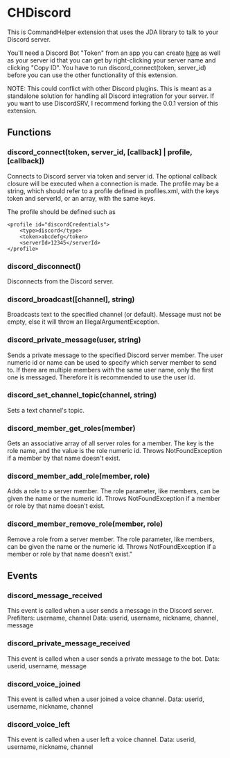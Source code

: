 # CHDiscord

This is CommandHelper extension that uses the JDA library to talk to your Discord server.

You'll need a Discord Bot "Token" from an app you can create [here](https://discordapp.com/developers/applications/me) as well as your server id that you can get by right-clicking your server name and clicking "Copy ID". You have to run discord_connect(token, server_id) before you can use the other functionality of this extension.

NOTE: This could conflict with other Discord plugins. This is meant as a standalone solution for handling all Discord integration for your server. If you want to use DiscordSRV, I recommend forking the 0.0.1 version of this extension.

## Functions

### discord_connect(token, server_id, [callback] | profile, [callback])
Connects to Discord server via token and server id.
The optional callback closure will be executed when a connection is made.
The profile may be a string, which should refer to a profile defined in profiles.xml,
with the keys token and serverId, or an array, with the same keys.

The profile should be defined such as

    <profile id="discordCredentials">
        <type>discord</type>
        <token>abcdefg</token>
        <serverId>12345</serverId>
    </profile>

### discord_disconnect()
Disconnects from the Discord server.

### discord_broadcast([channel], string)
Broadcasts text to the specified channel (or default). 
Message must not be empty, else it will throw an IllegalArgumentException.

### discord_private_message(user, string)
Sends a private message to the specified Discord server member.
The user numeric id or name can be used to specify which server member to send to.
If there are multiple members with the same user name, only the first one is messaged.
Therefore it is recommended to use the user id.

### discord_set_channel_topic(channel, string)
Sets a text channel's topic.

### discord_member_get_roles(member)
Gets an associative array of all server roles for a member.
The key is the role name, and the value is the role numeric id.
Throws NotFoundException if a member by that name doesn't exist.

### discord_member_add_role(member, role)
Adds a role to a server member.
The role parameter, like members, can be given the name or the numeric id.
Throws NotFoundException if a member or role by that name doesn't exist.

### discord_member_remove_role(member, role)
Remove a role from a server member.
The role parameter, like members, can be given the name or the numeric id.
Throws NotFoundException if a member or role by that name doesn't exist."

## Events

### discord_message_received
This event is called when a user sends a message in the Discord server.
Prefilters: username, channel
Data: userid, username, nickname, channel, message

### discord_private_message_received
This event is called when a user sends a private message to the bot.
Data: userid, username, message

### discord_voice_joined
This event is called when a user joined a voice channel.
Data: userid, username, nickname, channel

### discord_voice_left
This event is called when a user left a voice channel.
Data: userid, username, nickname, channel
